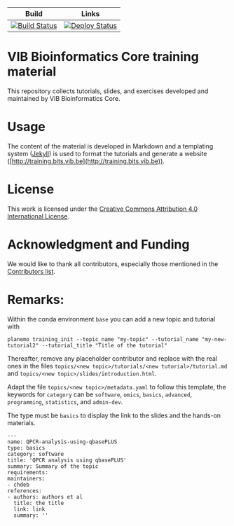 |Build|Links|
|------|-----|
[![Build Status](https://travis-ci.org/galaxyproject/training-material.svg?branch=master)](https://travis-ci.org/galaxyproject/training-material) | [![Deploy Status](https://travis-ci.org/galaxyproject/training-material.svg?branch=gh-pages)](https://travis-ci.org/galaxyproject/training-material)|


VIB Bioinformatics Core training material
========================

This repository collects tutorials, slides, and exercises developed and maintained by VIB Bioinformatics Core.

# Usage

The content of the material is developed in Markdown and a templating system ([Jekyll](http://jekyllrb.com/)) is used to format the tutorials and generate a website ([http://training.bits.vib.be](http://training.bits.vib.be)).

# License

This work is licensed under the [Creative Commons Attribution 4.0 International License](https://creativecommons.org/licenses/by/4.0).

# Acknowledgment and Funding

We would like to thank all contributors, especially those mentioned in the [Contributors list](CONTRIBUTORS.yaml).

# Remarks:
Within the conda environment `base` you can add a new topic and tutorial with 
```
planemo training_init --topic_name "my-topic" --tutorial_name "my-new-tutorial2" --tutorial_title "Title of the tutorial"
```

Thereafter, remove any placeholder contributor and replace with the real ones in the files `topics/<new topic>/tutorials/<new tutorial>/tutorial.md` and `topics/<new topic>/slides/introduction.html`.

Adapt the file `topics/<new topic>/metadata.yaml` to follow this template, the keywords for `category` can be `software`, `omics`, `basics`, `advanced`, `programming`, `statistics`, and `admin-dev`.

The type must be `basics` to display the link to the slides and the hands-on materials.

```
---
name: QPCR-analysis-using-qbasePLUS
type: basics
category: software
title: 'QPCR analysis using qbasePLUS'
summary: Summary of the topic
requirements:
maintainers:
- chdeb
references:
- authors: authors et al
  title: the title
  link: link
  summary: ''
```
